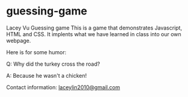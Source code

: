 # guessing-game
Lacey Vu
Guessing game
This is a game that demonstrates Javascript, HTML and CSS. It implents what we have learned in class into our own webpage.

Here is for some humor:

Q: Why did the turkey cross the road?

A: Because he wasn't a chicken!

Contact information: laceylin2010@gmail.com

